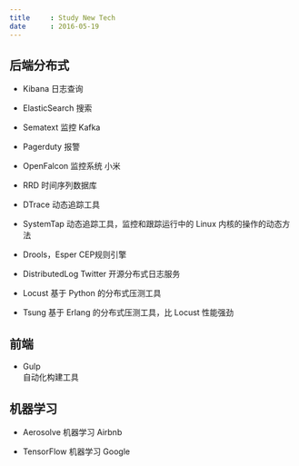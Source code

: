 ```yaml
---
title     : Study New Tech
date      : 2016-05-19
---
```



## 后端分布式
- Kibana
  日志查询

- ElasticSearch
  搜索

- Sematext
  监控 Kafka

- Pagerduty
  报警

- OpenFalcon
  监控系统 小米

- RRD
  时间序列数据库  

- DTrace
  动态追踪工具

- SystemTap
  动态追踪工具，监控和跟踪运行中的 Linux 内核的操作的动态方法

- Drools，Esper
  CEP规则引擎

- DistributedLog
  Twitter 开源分布式日志服务

- Locust
  基于 Python 的分布式压测工具

- Tsung
  基于 Erlang 的分布式压测工具，比 Locust 性能强劲


## 前端
- Gulp    
  自动化构建工具


## 机器学习
- Aerosolve
  机器学习 Airbnb

- TensorFlow
  机器学习 Google
